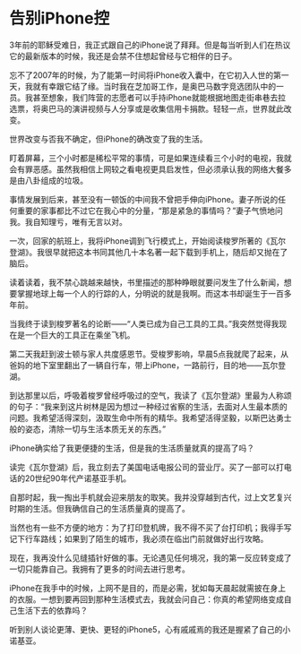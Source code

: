 # 告别iPhone控

3年前的耶稣受难日，我正式跟自己的iPhone说了拜拜。但是每当听到人们在热议它的最新版本的时候，我还是会禁不住想起曾经与它相伴的日子。

忘不了2007年的时候，为了能第一时间将iPhone收入囊中，在它初入人世的第一天，我就有幸跟它结了缘。当时我在芝加哥工作，是奥巴马数字竞选团队中的一员。我甚至想象，我们阵营的志愿者可以手持iPhone就能根据地图走街串巷去拉选票，将奥巴马的演讲视频与人分享或是收集信用卡捐款。轻轻一点，世界就此改变。

世界改变与否我不确定，但iPhone的确改变了我的生活。

盯着屏幕，三个小时都是稀松平常的事情，可是如果连续看三个小时的电视，我就会有罪恶感。虽然我相信上网较之看电视更具启发性，但必须承认我的网络大餐多是由八卦组成的垃圾。

事情发展到后来，甚至没有一顿饭的中间我不曾把手伸向iPhone。妻子所说的任何重要的家事都比不过它在我心中的分量，“那是紧急的事情吗？”妻子气愤地问我。我自知理亏，唯有无言以对。

一次，回家的航班上，我将iPhone调到飞行模式上，开始阅读梭罗所著的《瓦尔登湖》。我很早就把这本书同其他几十本名著一起下载到手机上，随后却又抛在了脑后。

读着读着，我不禁心跳越来越快，书里描述的那种睁眼就要问发生了什么新闻，想要掌握地球上每一个人的行踪的人，分明说的就是我啊。而这本书却诞生于一百多年前。

当我终于读到梭罗著名的论断——“人类已成为自己工具的工具。”我突然觉得我现在是一个巨大的工具正在乘坐飞机。

第二天我赶到波士顿与家人共度感恩节。受梭罗影响，早晨5点我就爬了起来，从爸妈的地下室里翻出了一辆自行车，带上iPhone，一路前行，目的地——瓦尔登湖。

到达那里以后，呼吸着梭罗曾经呼吸过的空气，我读了《瓦尔登湖》里最为人称颂的句子：“我来到这片树林是因为想过一种经过省察的生活，去面对人生最本质的问题。我希望活得深刻，汲取生命中所有的精华。我希望活得坚毅，以斯巴达勇士般的姿态，清除一切与生活本质无关的东西。”

iPhone确实给了我更便捷的生活，但是我的生活质量就真的提高了吗？

读完《瓦尔登湖》后，我立刻去了美国电话电报公司的营业厅。买了一部可以打电话的20世纪90年代产诺基亚手机。

自那时起，我一掏出手机就会迎来朋友的取笑。我并没穿越到古代，过上文艺复兴时期的生活。但我确信自己的生活质量真的提高了。

当然也有一些不方便的地方：为了打印登机牌，我不得不买了台打印机；我得手写记下行车路线；如果到了陌生的城市，我必须在临出门前就做好出行攻略。

现在，我再没什么见缝插针好做的事。无论遇见任何境况，我的第一反应转变成了一切只能靠自己。我拥有了更多的时间去进行思考。

iPhone在我手中的时候，上网不是目的，而是必需，犹如每天晨起就需披在身上的衣服。一想到要再回到那种生活模式去，我就会问自己：你真的希望网络变成自己生活下去的依靠吗？

听到别人谈论更薄、更快、更轻的iPhone5，心有戚戚焉的我还是握紧了自己的小诺基亚。